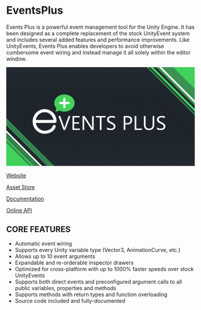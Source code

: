 # EventsPlus
Events Plus is a powerful event management tool for the Unity Engine. It has been designed as a complete replacement of the stock UnityEvent system and includes several added features and performance improvements. Like UnityEvents, Events Plus enables developers to avoid otherwise cumbersome event wiring and instead manage it all solely within the editor window.

![Logo](EventsPlus_FB.png?raw=true)

[Website](http://www.eventsplusplugin.com)

[Asset Store](https://assetstore.unity.com/packages/tools/utilities/events-plus-88827)

[Documentation](http://www.eventsplusplugin.com/Documentation.pdf)

[Online API](http://www.eventsplusplugin.com/API/)

## CORE FEATURES
- Automatic event wiring
- Supports every Unity variable type (Vector3, AnimationCurve, etc.)
- Allows up to 10 event arguments
- Expandable and re-orderable inspector drawers
- Optimized for cross-platform with up to 1000% faster speeds over stock UnityEvents
- Supports both direct events and preconfigured argument calls to all public variables, properties and methods
- Supports methods with return types and function overloading
- Source code included and fully-documented
